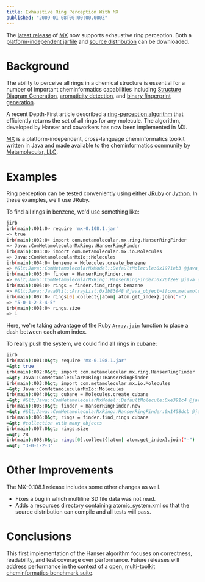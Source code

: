 ```yaml
---
title: Exhaustive Ring Perception With MX
published: "2009-01-08T00:00:00.000Z"
---
```


The [latest release](http://code.google.com/p/mx-java/downloads/detail?name=mx-0.108.1-src.tar.gz&can=2&q=#makechanges) of [MX](http://metamolecular.com/mx/) now supports exhaustive ring perception. Both a [platform-independent jarfile](http://mx-java.googlecode.com/files/mx-0.108.1.jar) and [source distribution](http://mx-java.googlecode.com/files/mx-0.108.1-src.tar.gz) can be downloaded.

# Background

The ability to perceive all rings in a chemical structure is essential for a number of important cheminformatics capabilities including [Structure Diagram Generation](/articles/2007/04/11/structure-diagram-generation), [aromaticity detection](/articles/2007/11/28/smiles-and-aromaticity-broken), and [binary fingerprint generation](/articles/2008/10/02/fast-substructure-search-using-open-source-tools-part-1-fingerprints-and-databases).

A recent Depth-First article described a [ring-perception algorithm](/articles/2008/12/16/exhaustive-ring-perception) that efficiently returns the set of all rings for any molecule. The algorithm, developed by Hanser and coworkers has now been implemented in MX.

[MX](http://code.google.com/p/mx-java/) is a platform-independent, cross-language cheminformatics toolkit written in Java and made available to the cheminformatics community by [Metamolecular, LLC](http://metamolecular.com).

# Examples

Ring perception can be tested conveniently using either [JRuby](/articles/2008/11/24/getting-started-with-mx) or [Jython](/articles/2008/12/01/open-source-cheminformatics-in-python-with-mx). In these examples, we'll use JRuby.

To find all rings in benzene, we'd use something like:

```bash
jirb
irb(main):001:0> require 'mx-0.108.1.jar'                         
=> true
irb(main):002:0> import com.metamolecular.mx.ring.HanserRingFinder
=> Java::ComMetamolecularMxRing::HanserRingFinder
irb(main):003:0> import com.metamolecular.mx.io.Molecules         
=> Java::ComMetamolecularMxIo::Molecules
irb(main):004:0> benzene = Molecules.create_benzene               
=> #&lt;Java::ComMetamolecularMxModel::DefaultMolecule:0x1971eb3 @java_object=com.metamolecular.mx.model.DefaultMolecule@126ba64>
irb(main):005:0> finder = HanserRingFinder.new                    
=> #&lt;Java::ComMetamolecularMxRing::HanserRingFinder:0x76f2e8 @java_object=com.metamolecular.mx.ring.HanserRingFinder@1458dcb>
irb(main):006:0> rings = finder.find_rings benzene                
=> #&lt;Java::JavaUtil::ArrayList:0x1b83048 @java_object=[[com.metamolecular.mx.model.DefaultMolecule$AtomImpl@169dd64, com.metamolecular.mx.model.DefaultMolecule$AtomImpl@145f5e3, com.metamolecular.mx.model.DefaultMolecule$AtomImpl@122d9c, com.metamolecular.mx.model.DefaultMolecule$AtomImpl@170984c, com.metamolecular.mx.model.DefaultMolecule$AtomImpl@11ed166, com.metamolecular.mx.model.DefaultMolecule$AtomImpl@45aa2c, com.metamolecular.mx.model.DefaultMolecule$AtomImpl@169dd64]]>
irb(main):007:0> rings[0].collect{|atom| atom.get_index}.join("-")
=> "5-0-1-2-3-4-5"
irb(main):008:0> rings.size
=> 1
```

Here, we're taking advantage of the Ruby <a href="http://www.ruby-doc.org/core/classes/Array.html#M002205"><code>Array.join</code></a> function to place a dash between each atom index.

To really push the system, we could find all rings in cubane:

```bash
jirb
irb(main):001:0&gt; require 'mx-0.108.1.jar'                         
=&gt; true
irb(main):002:0&gt; import com.metamolecular.mx.ring.HanserRingFinder
=&gt; Java::ComMetamolecularMxRing::HanserRingFinder
irb(main):003:0&gt; import com.metamolecular.mx.io.Molecules         
=&gt; Java::ComMetamolecularMxIo::Molecules
irb(main):004:0&gt; cubane = Molecules.create_cubane                 
=&gt; #&lt;Java::ComMetamolecularMxModel::DefaultMolecule:0xe391c4 @java_object=com.metamolecular.mx.model.DefaultMolecule@182a033&gt;
irb(main):005:0&gt; finder = HanserRingFinder.new                    
=&gt; #&lt;Java::ComMetamolecularMxRing::HanserRingFinder:0x1458dcb @java_object=com.metamolecular.mx.ring.HanserRingFinder@1603522&gt;
irb(main):006:0&gt; rings = finder.find_rings cubane                 
=&gt; #collection with many objects
irb(main):007:0&gt; rings.size                                       
=&gt; 28
irb(main):008:0&gt; rings[0].collect{|atom| atom.get_index}.join("-")
=&gt; "3-0-1-2-3"
```

# Other Improvements

The MX-0.108.1 release includes some other changes as well.

- Fixes a bug in which multiline SD file data was not read.
- Adds a resources directory containing atomic_system.xml so that the source distribution can compile and all tests will pass.

# Conclusions

This first implementation of the Hanser algorithm focuses on correctness, readability, and test coverage over performance. Future releases will address performance in the context of a [open, multi-toolkit cheminformatics benchmark suite](/articles/2008/12/05/open-benchmarks-for-cheminformatics).
